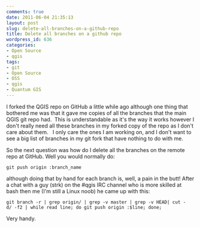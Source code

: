 ```yaml
---
comments: true
date: 2011-06-04 21:35:13
layout: post
slug: delete-all-branches-on-a-github-repo
title: Delete all branches on a github repo
wordpress_id: 636
categories:
- Open Source
- qgis
tags:
- git
- Open Source
- OSS
- qgis
- Quantum GIS
---
```


I forked the QGIS repo on GitHub a little while ago although one thing that bothered me was that it gave me copies of all the branches that the main QGIS git repo had.  This is understandable as it's the way it works however I don't really need all these branches in my forked copy of the repo as I don't care about them.   I only care the ones I am working on, and I don't want to see a big list of branches in my git fork that have nothing to do with me.

So the next question was how do I delete all the branches on the remote repo at GitHub. Well you would normally do:

    
    
    git push origin :branch_name


although doing that by hand for each branch is, well, a pain in the butt! After a chat with a guy (strk) on the #qgis IRC channel who is more skilled at bash then me (I'm still a Linux noob) he came up with this:

    
    git branch -r | grep origin/ | grep -v master | grep -v HEAD| cut -d/ -f2 | while read line; do git push origin :$line; done;


Very handy.
